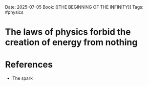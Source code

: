 Date: 2025-07-05
Book: [[THE BEGINNING OF THE INFINITY]]
Tags: #physics 
# The laws of physics forbid the creation of energy from nothing



# References
- The spark 